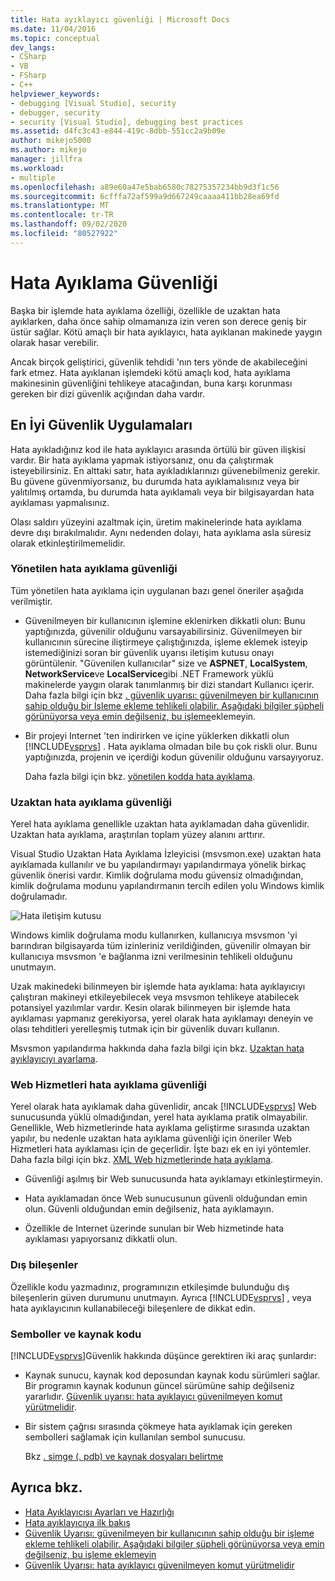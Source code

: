 ```yaml
---
title: Hata ayıklayıcı güvenliği | Microsoft Docs
ms.date: 11/04/2016
ms.topic: conceptual
dev_langs:
- CSharp
- VB
- FSharp
- C++
helpviewer_keywords:
- debugging [Visual Studio], security
- debugger, security
- security [Visual Studio], debugging best practices
ms.assetid: d4fc3c43-e844-419c-8dbb-551cc2a9b09e
author: mikejo5000
ms.author: mikejo
manager: jillfra
ms.workload:
- multiple
ms.openlocfilehash: a89e60a47e5bab6580c78275357234bb9d3f1c56
ms.sourcegitcommit: 6cfffa72af599a9d667249caaaa411bb28ea69fd
ms.translationtype: MT
ms.contentlocale: tr-TR
ms.lasthandoff: 09/02/2020
ms.locfileid: "80527922"
---
```

# <a name="debugger-security"></a>Hata Ayıklama Güvenliği
Başka bir işlemde hata ayıklama özelliği, özellikle de uzaktan hata ayıklarken, daha önce sahip olmamanıza izin veren son derece geniş bir üstür sağlar. Kötü amaçlı bir hata ayıklayıcı, hata ayıklanan makinede yaygın olarak hasar verebilir.

 Ancak birçok geliştirici, güvenlik tehdidi 'nın ters yönde de akabileceğini fark etmez. Hata ayıklanan işlemdeki kötü amaçlı kod, hata ayıklama makinesinin güvenliğini tehlikeye atacağından, buna karşı korunması gereken bir dizi güvenlik açığından daha vardır.

## <a name="security-best-practices"></a>En İyi Güvenlik Uygulamaları
 Hata ayıkladığınız kod ile hata ayıklayıcı arasında örtülü bir güven ilişkisi vardır. Bir hata ayıklama yapmak istiyorsanız, onu da çalıştırmak isteyebilirsiniz. En alttaki satır, hata ayıkladıklarınızı güvenebilmeniz gerekir. Bu güvene güvenmiyorsanız, bu durumda hata ayıklamalısınız veya bir yalıtılmış ortamda, bu durumda hata ayıklamalı veya bir bilgisayardan hata ayıklaması yapmalısınız.

 Olası saldırı yüzeyini azaltmak için, üretim makinelerinde hata ayıklama devre dışı bırakılmalıdır. Aynı nedenden dolayı, hata ayıklama asla süresiz olarak etkinleştirilmemelidir.

### <a name="managed-debugging-security"></a>Yönetilen hata ayıklama güvenliği
 Tüm yönetilen hata ayıklama için uygulanan bazı genel öneriler aşağıda verilmiştir.

- Güvenilmeyen bir kullanıcının işlemine eklenirken dikkatli olun: Bunu yaptığınızda, güvenilir olduğunu varsayabilirsiniz. Güvenilmeyen bir kullanıcının sürecine iliştirmeye çalıştığınızda, işleme eklemek isteyip istemediğinizi soran bir güvenlik uyarısı iletişim kutusu onayı görüntülenir. "Güvenilen kullanıcılar" size ve **ASPNET**, **LocalSystem**, **NetworkService**ve **LocalService**gibi .NET Framework yüklü makinelerde yaygın olarak tanımlanmış bir dizi standart Kullanıcı içerir. Daha fazla bilgi için bkz [. güvenlik uyarısı: güvenilmeyen bir kullanıcının sahip olduğu bir Işleme ekleme tehlikeli olabilir. Aşağıdaki bilgiler şüpheli görünüyorsa veya emin değilseniz, bu işleme](../debugger/security-warning-attaching-to-a-process-owned-by-an-untrusted-user.md)eklemeyin.

- Bir projeyi Internet 'ten indirirken ve içine yüklerken dikkatli olun [!INCLUDE[vsprvs](../code-quality/includes/vsprvs_md.md)] . Hata ayıklama olmadan bile bu çok riskli olur. Bunu yaptığınızda, projenin ve içerdiği kodun güvenilir olduğunu varsayıyoruz.

  Daha fazla bilgi için bkz. [yönetilen kodda hata ayıklama](../debugger/debugging-managed-code.md).

### <a name="remote-debugging-security"></a>Uzaktan hata ayıklama güvenliği
 Yerel hata ayıklama genellikle uzaktan hata ayıklamadan daha güvenlidir. Uzaktan hata ayıklama, araştırılan toplam yüzey alanını arttırır.

 Visual Studio Uzaktan Hata Ayıklama İzleyicisi (msvsmon.exe) uzaktan hata ayıklamada kullanılır ve bu yapılandırmayı yapılandırmaya yönelik birkaç güvenlik önerisi vardır. Kimlik doğrulama modu güvensiz olmadığından, kimlik doğrulama modunu yapılandırmanın tercih edilen yolu Windows kimlik doğrulamadır.

 ![Hata iletişim kutusu](../debugger/media/dbg_err_remotepermissionschanged.png "DBG_ERR_RemotePermissionsChanged")

 Windows kimlik doğrulama modu kullanırken, kullanıcıya msvsmon 'yi barındıran bilgisayarda tüm izinleriniz verildiğinden, güvenilir olmayan bir kullanıcıya msvsmon 'e bağlanma izni verilmesinin tehlikeli olduğunu unutmayın.

 Uzak makinedeki bilinmeyen bir işlemde hata ayıklama: hata ayıklayıcıyı çalıştıran makineyi etkileyebilecek veya msvsmon tehlikeye atabilecek potansiyel yazılımlar vardır. Kesin olarak bilinmeyen bir işlemde hata ayıklaması yapmanız gerekiyorsa, yerel olarak hata ayıklamayı deneyin ve olası tehditleri yerelleşmiş tutmak için bir güvenlik duvarı kullanın.

 Msvsmon yapılandırma hakkında daha fazla bilgi için bkz. [Uzaktan hata ayıklayıcıyı ayarlama](../debugger/remote-debugging.md#bkmk_setup).

### <a name="web-services-debugging-security"></a>Web Hizmetleri hata ayıklama güvenliği
 Yerel olarak hata ayıklamak daha güvenlidir, ancak [!INCLUDE[vsprvs](../code-quality/includes/vsprvs_md.md)] Web sunucusunda yüklü olmadığından, yerel hata ayıklama pratik olmayabilir. Genellikle, Web hizmetlerinde hata ayıklama geliştirme sırasında uzaktan yapılır, bu nedenle uzaktan hata ayıklama güvenliği için öneriler Web Hizmetleri hata ayıklaması için de geçerlidir. İşte bazı ek en iyi yöntemler. Daha fazla bilgi için bkz. [XML Web hizmetlerinde hata ayıklama](https://msdn.microsoft.com/library/c900b137-9fbd-4f59-91b5-9c2c6ce06f00).

- Güvenliği aşılmış bir Web sunucusunda hata ayıklamayı etkinleştirmeyin.

- Hata ayıklamadan önce Web sunucusunun güvenli olduğundan emin olun. Güvenli olduğundan emin değilseniz, hata ayıklamayın.

- Özellikle de Internet üzerinde sunulan bir Web hizmetinde hata ayıklaması yapıyorsanız dikkatli olun.

### <a name="external-components"></a>Dış bileşenler
 Özellikle kodu yazmadınız, programınızın etkileşimde bulunduğu dış bileşenlerin güven durumunu unutmayın. Ayrıca [!INCLUDE[vsprvs](../code-quality/includes/vsprvs_md.md)] , veya hata ayıklayıcının kullanabileceği bileşenlere de dikkat edin.

### <a name="symbols-and-source-code"></a>Semboller ve kaynak kodu
 [!INCLUDE[vsprvs](../code-quality/includes/vsprvs_md.md)]Güvenlik hakkında düşünce gerektiren iki araç şunlardır:

- Kaynak sunucu, kaynak kod deposundan kaynak kodu sürümleri sağlar. Bir programın kaynak kodunun güncel sürümüne sahip değilseniz yararlıdır. [Güvenlik uyarısı: hata ayıklayıcı güvenilmeyen komut yürütmelidir](../debugger/security-warning-debugger-must-execute-untrusted-command.md).

- Bir sistem çağrısı sırasında çökmeye hata ayıklamak için gereken sembolleri sağlamak için kullanılan sembol sunucusu.

  Bkz [. simge (. pdb) ve kaynak dosyaları belirtme](../debugger/specify-symbol-dot-pdb-and-source-files-in-the-visual-studio-debugger.md)

## <a name="see-also"></a>Ayrıca bkz.
- [Hata Ayıklayıcısı Ayarları ve Hazırlığı](../debugger/debugger-settings-and-preparation.md)
- [Hata ayıklayıcıya ilk bakış](../debugger/debugger-feature-tour.md)
- [Güvenlik Uyarısı: güvenilmeyen bir kullanıcının sahip olduğu bir işleme ekleme tehlikeli olabilir. Aşağıdaki bilgiler şüpheli görünüyorsa veya emin değilseniz, bu işleme eklemeyin](../debugger/security-warning-attaching-to-a-process-owned-by-an-untrusted-user.md)
- [Güvenlik Uyarısı: hata ayıklayıcı güvenilmeyen komut yürütmelidir](../debugger/security-warning-debugger-must-execute-untrusted-command.md)